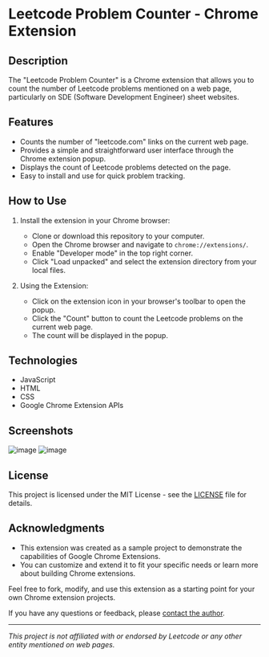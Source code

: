 # Leetcode Problem Counter - Chrome Extension

## Description

The "Leetcode Problem Counter" is a Chrome extension that allows you to count the number of Leetcode problems mentioned on a web page, particularly on SDE (Software Development Engineer) sheet websites.

## Features

- Counts the number of "leetcode.com" links on the current web page.
- Provides a simple and straightforward user interface through the Chrome extension popup.
- Displays the count of Leetcode problems detected on the page.
- Easy to install and use for quick problem tracking.

## How to Use

1. Install the extension in your Chrome browser:
   - Clone or download this repository to your computer.
   - Open the Chrome browser and navigate to `chrome://extensions/`.
   - Enable "Developer mode" in the top right corner.
   - Click "Load unpacked" and select the extension directory from your local files.

2. Using the Extension:
   - Click on the extension icon in your browser's toolbar to open the popup.
   - Click the "Count" button to count the Leetcode problems on the current web page.
   - The count will be displayed in the popup.

## Technologies

- JavaScript
- HTML
- CSS
- Google Chrome Extension APIs

## Screenshots

![image](https://github.com/ayushichoudhary-19/LeetcodeProblemCounter/assets/73214455/0b253995-6f29-4c5c-b7c4-261be5f04243)
![image](https://github.com/ayushichoudhary-19/LeetcodeProblemCounter/assets/73214455/690845ff-ec2e-4f18-aa8f-a2c766f7c3e6)


## License

This project is licensed under the MIT License - see the [LICENSE](LICENSE) file for details.

## Acknowledgments

- This extension was created as a sample project to demonstrate the capabilities of Google Chrome Extensions.
- You can customize and extend it to fit your specific needs or learn more about building Chrome extensions.

Feel free to fork, modify, and use this extension as a starting point for your own Chrome extension projects.

If you have any questions or feedback, please [contact the author](mailto:ayushichoudhary0016@gmail.com).

---

_This project is not affiliated with or endorsed by Leetcode or any other entity mentioned on web pages._
